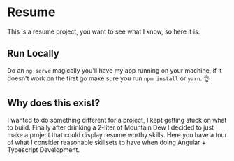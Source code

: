 # Resume

This is a resume project, you want to see what I know, so here it is. 

## Run Locally

Do an `ng serve` magically you'll have my app running on your machine, if it doesn't work on the first go make sure you run `npm install` or `yarn`. 👌

## Why does this exist?

I wanted to do something different for a project, I kept getting stuck on what to build. Finally after drinking a 2-liter of Mountain Dew I decided to just make a project that could display resume worthy skills. Here you have a tour of what I consider reasonable skillsets to have when doing Angular + Typescript Development. 


